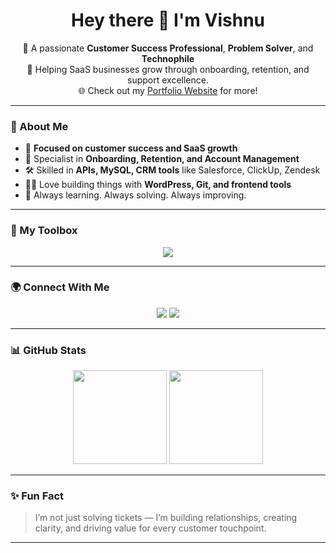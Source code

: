 <h1 align="center">Hey there 👋 I'm Vishnu</h1>

<p align="center">
🚀 A passionate <b>Customer Success Professional</b>, <b>Problem Solver</b>, and <b>Technophile</b><br>
💼 Helping SaaS businesses grow through onboarding, retention, and support excellence.<br>
🌐 Check out my <a href="https://viishy.github.io/portfolio" target="_blank">Portfolio Website</a> for more!
</p>

---

### 💫 About Me

- 🎯 **Focused on customer success and SaaS growth**  
- 🤝 Specialist in **Onboarding, Retention, and Account Management**  
- 🛠️ Skilled in **APIs, MySQL, CRM tools** like Salesforce, ClickUp, Zendesk  
- 👨‍💻 Love building things with **WordPress, Git, and frontend tools**  
- 🧩 Always learning. Always solving. Always improving.

---

### 🧰 My Toolbox

<p align="center">
  <img src="https://skillicons.dev/icons?i=mysql,js,html,css,wordpress,git,github,zendesk,salesforce,vue,VScode" />
</p>

---

### 🌍 Connect With Me

<p align="center">
  <a href="https://viishy.github.io/portfolio" target="_blank"><img src="https://img.shields.io/badge/Portfolio-000?style=for-the-badge&logo=github&logoColor=white" /></a>
  <a href="https://www.linkedin.com/in/vishnu-kumar-787793297/" target="_blank"><img src="https://img.shields.io/badge/LinkedIn-0077B5?style=for-the-badge&logo=linkedin&logoColor=white" /></a>
</p>

---

### 📊 GitHub Stats

<p align="center">
  <img src="https://github-readme-stats.vercel.app/api?username=Viishy&show_icons=true&theme=tokyonight" height="150" />
  <img src="https://github-readme-stats.vercel.app/api/top-langs/?username=Viishy&layout=compact&theme=tokyonight" height="150" />
</p>

---

### ✨ Fun Fact

> I’m not just solving tickets — I’m building relationships, creating clarity, and driving value for every customer touchpoint.

---

